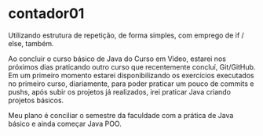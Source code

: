 # contador01
 Utilizando estrutura de repetição, de forma simples, com emprego de if / else, também.

Ao concluir o curso básico de Java do Curso em Vídeo, estarei nos próximos dias praticando outro curso que recentemente concluí, Git/GitHub. Em um primeiro momento estarei disponibilizando os exercícios executados no primeiro curso, diariamente, para poder praticar um pouco de commits e pushs, após subir os projetos já realizados, irei praticar Java criando projetos básicos.

Meu plano é conciliar o semestre da faculdade com a prática de Java básico e ainda começar Java POO.
